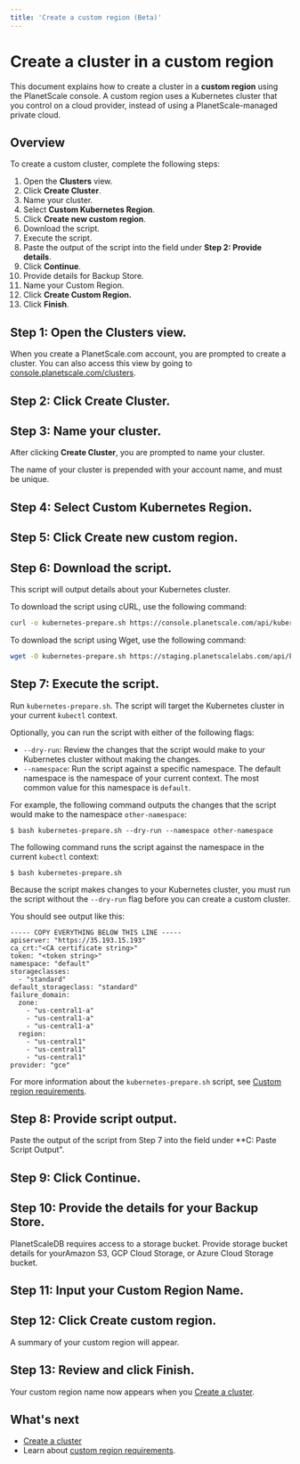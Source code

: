```yaml
---
title: 'Create a custom region (Beta)'
---
```


# Create a cluster in a custom region

This document explains how to create a cluster in a **custom region** using the PlanetScale console. A custom region uses a Kubernetes cluster that you control on a cloud provider, instead of using a PlanetScale-managed private cloud.

<!-- If we create a concept doc for custom cluster, we should link to it here.-->

## Overview

To create a custom cluster, complete the following steps:

1. Open the **Clusters** view.
1. Click **Create Cluster**.
1. Name your cluster.
1. Select **Custom Kubernetes Region**.
1. Click **Create new custom region**.
1. Download the script.
1. Execute the script.
1. Paste the output of the script into the field under **Step 2: Provide details**.
1. Click **Continue**.
1. Provide details for Backup Store.
1. Name your Custom Region.
1. Click **Create Custom Region.**
1. Click **Finish**.

## Step 1: Open the **Clusters** view.

When you create a PlanetScale.com account, you are prompted to create a cluster. You can also access this view by going to [console.planetscale.com/clusters](https://console.planetscale.com/clusters).

## Step 2: Click **Create Cluster**.

## Step 3: Name your cluster.

After clicking **Create Cluster**, you are prompted to name your cluster.

The name of your cluster is prepended with your account name, and must be unique.

## Step 4: Select **Custom Kubernetes Region**.

## Step 5: Click **Create new custom region**.

## Step 6: Download the script.

<!-- We need to update this with more details about what the script does, especially if it makes changes to the user's k8s environment. -->

This script will output details about your Kubernetes cluster.

To download the script using cURL, use the following command:

```bash
curl -o kubernetes-prepare.sh https://console.planetscale.com/api/kubernetes-prepare-script
```

To download the script using Wget, use the following command:

```bash
wget -O kubernetes-prepare.sh https://staging.planetscalelabs.com/api/kubernetes-prepare-script
```

## Step 7: Execute the script.

Run `kubernetes-prepare.sh`. The script will target the Kubernetes cluster in your current `kubectl` context.

Optionally, you can run the script with either of the following flags:

+ `--dry-run`: Review the changes that the script would make to your Kubernetes cluster without making the changes.
+ `--namespace`: Run the script against a specific namespace. The default namespace is the namespace of your current context. The most common value for this namespace is `default`.

For example, the following command outputs the changes that the script would make to the namespace `other-namespace`:

```console
$ bash kubernetes-prepare.sh --dry-run --namespace other-namespace
```

The following command runs the script against the namespace in the current `kubectl` context:

```console
$ bash kubernetes-prepare.sh
```

Because the script makes changes to your Kubernetes cluster, you must run the script without the `--dry-run` flag before you can create a custom cluster.

You should see output like this:

```console
----- COPY EVERYTHING BELOW THIS LINE -----
apiserver: "https://35.193.15.193"
ca_crt:"<CA certificate string>"
token: "<token string>"
namespace: "default"
storageclasses:
  - "standard"
default_storageclass: "standard"
failure_domain:
  zone:
    - "us-central1-a"
    - "us-central1-a"
    - "us-central1-a"
  region:
    - "us-central1"
    - "us-central1"
    - "us-central1"
provider: "gce"
```

For more information about the `kubernetes-prepare.sh` script, see [Custom region requirements](custom-region-requirements).

## Step 8: Provide script output.

Paste the output of the script from Step 7 into the field under \*\*C: Paste Script Output".

## Step 9: Click **Continue**.

## Step 10: Provide the details for your Backup Store.

PlanetScaleDB requires access to a storage bucket. Provide storage bucket details for yourAmazon S3, GCP Cloud Storage, or Azure Cloud Storage bucket.

## Step 11: Input your **Custom Region Name**.

## Step 12: Click **Create custom region.**

A summary of your custom region will appear.

## Step 13: Review and click **Finish**.

Your custom region name now appears when you [Create a cluster](creating-cluster).

## What's next

+ [Create a cluster](creating-cluster) 
+ Learn about [custom region requirements](custom-region-requirements). 